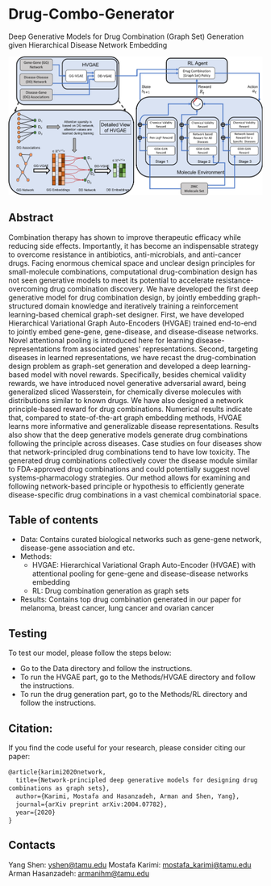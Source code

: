# Drug-Combo-Generator
Deep Generative Models for Drug Combination (Graph Set) Generation given Hierarchical Disease Network Embedding

<img src="overall_scheme.png" width="600">

## Abstract
Combination therapy has shown to improve therapeutic efficacy while reducing side effects.  Importantly, it has become an indispensable strategy to overcome resistance in antibiotics, anti-microbials, and anti-cancer drugs.  Facing enormous chemical space and unclear design principles for small-molecule combinations, computational drug-combination design has not seen generative models to meet its potential to accelerate resistance-overcoming drug combination discovery. We have developed the first deep generative model for drug combination design, by jointly embedding graph-structured domain knowledge and iteratively training a reinforcement learning-based chemical graph-set designer.  First, we have developed Hierarchical Variational Graph Auto-Encoders (HVGAE) trained end-to-end to jointly embed gene-gene, gene-disease, and disease-disease networks.  Novel attentional pooling is introduced here for learning disease-representations from associated genes' representations.  Second, targeting diseases in learned representations, we have recast the drug-combination design problem as graph-set generation and developed a deep learning-based model with novel rewards.  Specifically, besides chemical validity rewards, we have introduced novel generative adversarial award, being generalized sliced Wasserstein, for chemically diverse molecules with distributions similar to known drugs.  We have also designed a network principle-based reward for drug combinations.  Numerical results indicate that, compared to state-of-the-art graph embedding methods, HVGAE learns more informative and generalizable disease representations. Results also show that the deep generative models generate drug combinations following the principle across diseases.  Case studies on four diseases show that network-principled drug combinations tend to have low toxicity.  The generated drug combinations collectively cover the disease module similar to FDA-approved drug combinations and could potentially suggest novel systems-pharmacology strategies.  Our method allows for examining and following network-based principle or hypothesis to efficiently generate disease-specific drug combinations in a vast chemical combinatorial space. 

## Table of contents
* Data: Contains curated biological networks such as gene-gene network, disease-gene association and etc. 
* Methods: 
	* HVGAE: Hierarchical Variational Graph Auto-Encoder (HVGAE) with attentional pooling for gene-gene and disease-disease networks embedding
	* RL: Drug combination generation as graph sets
* Results: Contains top drug combination generated in our paper for melanoma, breast cancer, lung cancer and ovarian cancer 

## Testing
To test our model, please follow the steps below:
* Go to the Data directory and follow the instructions.
* To run the HVGAE part, go to the Methods/HVGAE directory and follow the instructions.
* To run the drug generation part, go to the Methods/RL directory and follow the instructions.

## Citation:
If you find the code useful for your research, please consider citing our paper:
```
@article{karimi2020network,
  title={Network-principled deep generative models for designing drug combinations as graph sets},
  author={Karimi, Mostafa and Hasanzadeh, Arman and Shen, Yang},
  journal={arXiv preprint arXiv:2004.07782},
  year={2020}
}
```


## Contacts
Yang Shen: yshen@tamu.edu
Mostafa Karimi: mostafa_karimi@tamu.edu
Arman Hasanzadeh: armanihm@tamu.edu
